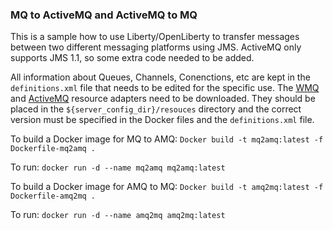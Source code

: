 ### MQ to ActiveMQ and ActiveMQ to MQ ###

This is a sample how to use Liberty/OpenLiberty to transfer messages between two different messaging platforms using JMS.  ActiveMQ only supports JMS 1.1, so some extra code needed to be added.

All information about Queues, Channels, Conenctions, etc are kept in the `definitions.xml` file that needs to be edited for the specific use.  The [WMQ](https://www.ibm.com/support/fixcentral/swg/selectFixes?parent=ibm%7EWebSphere&product=ibm/WebSphere/WebSphere+MQ&release=9.2.2&platform=All&function=all) and [ActiveMQ](https://search.maven.org/search?q=a:activemq-rar) resource adapters need to be downloaded.  They should be placed in the `${server_config_dir}/resouces` directory and the correct version must be specified in the Docker files and the `definitions.xml` file.

To build a Docker image for MQ to AMQ:
`Docker build -t mq2amq:latest -f Dockerfile-mq2amq .`

To run:
`docker run -d --name mq2amq mq2amq:latest`

To build a Docker image for AMQ to MQ:
`Docker build -t amq2mq:latest -f Dockerfile-amq2mq .`

To run:
`docker run -d --name amq2mq amq2mq:latest`
